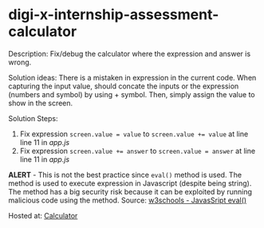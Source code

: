 # digi-x-internship-assessment-calculator
Description: Fix/debug the calculator where the expression and answer is wrong.

Solution ideas:
There is a mistaken in expression in the current code. When capturing the input value, should concate the inputs or the expression (numbers and symbol) by using + symbol. Then, simply assign the value to show in the screen.


Solution Steps:
1. Fix expression `screen.value = value` to `screen.value += value` at line line 11 in *app.js*
2. Fix expression `screen.value += answer` to `screen.value = answer` at line line 11 in *app.js*

**ALERT** - This is not the best practice since `eval()` method is used. The method is used to execute expression in Javascript (despite being string). The method has a big security risk because it can be exploited by running malicious code using the method. Source: [w3schools - JavasSript eval()](https://www.w3schools.com/jsref/jsref_eval.asp)


Hosted at: [Calculator](https://digi-x.mangodev.com.my/calculator/)